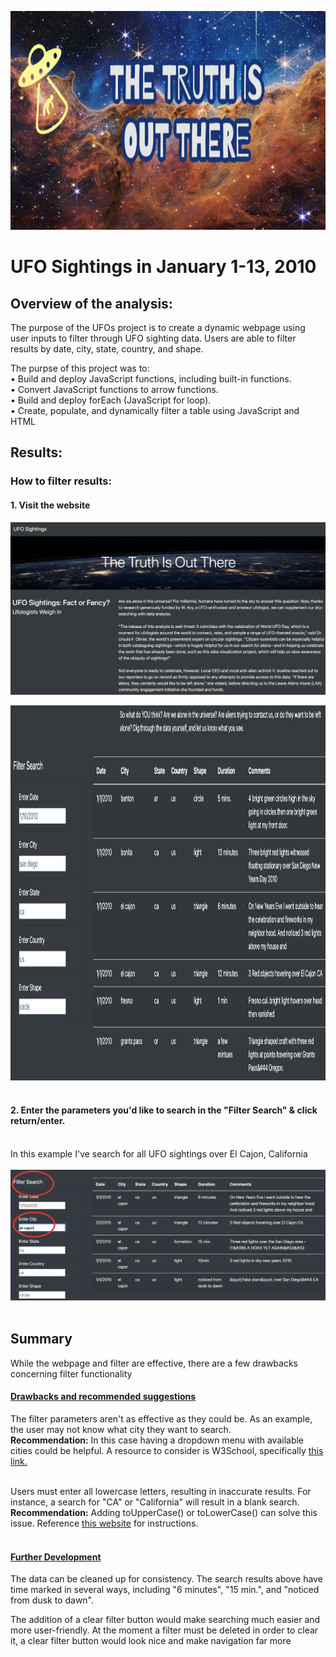 <p align="center">
<img src="https://github.com/meggrooms/UFOs/blob/main/Images/goddard_nasa_title.png" height="350" width="1200"></p>

# UFO Sightings in January 1-13, 2010


## Overview of the analysis:

The purpose of the UFOs project is to create a dynamic webpage using user inputs to filter through UFO sighting data. Users are able to filter results by date, city, state, country, and shape. 

The purpse of this project was to:<BR>
• Build and deploy JavaScript functions, including built-in functions.<br>
• Convert JavaScript functions to arrow functions.<BR>
• Build and deploy forEach (JavaScript for loop).<BR>
• Create, populate, and dynamically filter a table using JavaScript and HTML


## Results:
### How to filter results:<BR>
#### 1. Visit the website<BR>
 
<img src="https://github.com/meggrooms/UFOs/blob/main/Images/web_01.png"><BR>

<img src="https://github.com/meggrooms/UFOs/blob/main/Images/Web_02.png" height="600">
 <BR><BR>
  
#### 2. Enter the parameters you'd like to search in the "Filter Search" & click return/enter.<BR><BR>
In this example I've search for all UFO sightings over El Cajon, California<BR><br>
 <img src="https://github.com/meggrooms/UFOs/blob/main/Images/circle_Web_filter.png">
<BR><BR>

## Summary
While the webpage and filter are effective, there are a few drawbacks concerning filter functionality<BR>
 #### <ins>Drawbacks and recommended suggestions</ins>
The filter parameters aren't as effective as they could be. As an example, the user may not know what city they want to search. <BR>
 <strong>Recommendation:</strong> In this case having a dropdown menu with available cities could be helpful. A resource to consider is W3School, specifically <a href="https://www.w3schools.com/howto/howto_js_dropdown.asp">this link.</a><BR><BR>

Users must enter all lowercase letters, resulting in inaccurate results. For instance, a search for "CA" or "California" will result in a blank search. <BR>
<strong>Recommendation:</strong> Adding toUpperCase() or toLowerCase() can solve this issue. Reference <a href="https://masteringjs.io/tutorials/fundamentals/compare-strings-ignore-case">this website</a> for instructions.<BR><BR>
 

 #### <ins>Further Development</ins>
 
The data can be cleaned up for consistency. The search results above have time marked in several ways, including "6 minutes", "15 min.", and "noticed from dusk to dawn". <BR>

The addition of a clear filter button would make searching much easier and more user-friendly. At the moment a filter must be deleted in order to clear it, a clear filter button would look nice and make navigation far more 

